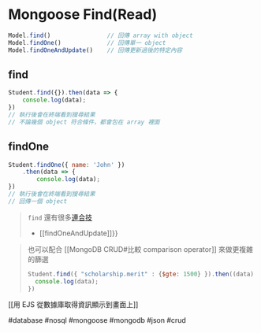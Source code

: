 # Mongoose Find(Read)
```js
Model.find()				// 回傳 array with object
Model.findOne()				// 回傳單一 object
Model.findOneAndUpdate()	// 回傳更新過後的特定內容
```
## find
```js
Student.find({}).then(data => {
	console.log(data);
})
// 執行後會在終端看到搜尋結果
// 不論幾個 object 符合條件，都會包在 array 裡面
```
## findOne
```js
Student.findOne({ name: 'John' })
	.then(data => {
		console.log(data);
})
// 執行後會在終端看到搜尋結果
// 回傳一個 object
```
> `find` 還有很多[連合技](https://mongoosejs.com/docs/api/model.html)
> - [[findOneAndUpdate]]}}


> 也可以配合 [[MongoDB CRUD#比較 comparison operator]] 來做更複雜的篩選
> ```js
> Student.find({ "scholarship.merit" : {$gte: 1500} }).then((data) => {
> 	console.log(data);
> })
> ```

[[用 EJS 從數據庫取得資訊顯示到畫面上]]


#database #nosql #mongoose #mongodb #json #crud 